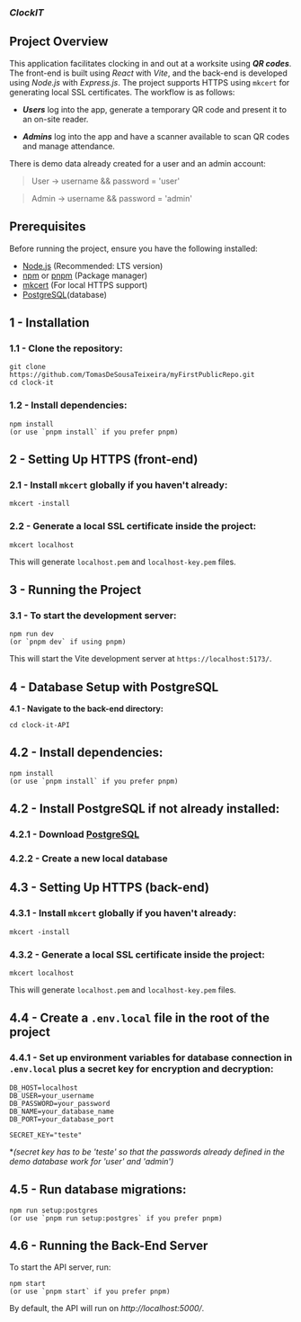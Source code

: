  ### ***ClockIT***

## Project Overview
This application facilitates clocking in and out at a worksite using ***QR codes***.
The front-end is built using *React* with *Vite*, and the back-end is developed using *Node.js* with *Express.js*. The project supports HTTPS using `mkcert` for generating local SSL certificates.
 The workflow is as follows:

- ***Users*** log into the app, generate a temporary QR code and present it to an on-site reader.

- ***Admins*** log into the app and have a scanner available to scan QR codes and manage attendance.

 There is demo data already created for a user and an admin account:

>User -> username && password = 'user'


>Admin -> username && password = 'admin'

## Prerequisites
Before running the project, ensure you have the following installed:
- [Node.js](https://nodejs.org/) (Recommended: LTS version)
- [npm](https://www.npmjs.com/) or [pnpm](https://pnpm.io/) (Package manager)
- [mkcert](https://github.com/FiloSottile/mkcert) (For local HTTPS support)
- [PostgreSQL](https://www.postgresql.org/download/)(database)


## 1 - Installation

### 1.1 - Clone the repository:

```
git clone https://github.com/TomasDeSousaTeixeira/myFirstPublicRepo.git
cd clock-it
```

### 1.2 - Install dependencies:

```
npm install
(or use `pnpm install` if you prefer pnpm)
```

## 2 - Setting Up HTTPS (front-end)

### 2.1 - Install `mkcert` globally if you haven't already:

```
mkcert -install
```

### 2.2 - Generate a local SSL certificate inside the project:

```
mkcert localhost
```

This will generate `localhost.pem` and `localhost-key.pem` files.

## 3 - Running the Project

### 3.1 - To start the development server:

```
npm run dev 
(or `pnpm dev` if using pnpm)
```


This will start the Vite development server at `https://localhost:5173/`.


## 4 - Database Setup with PostgreSQL 

**4.1 - Navigate to the back-end directory:**

```
cd clock-it-API
```

## 4.2 - Install dependencies:

```
npm install
(or use `pnpm install` if you prefer pnpm)
```


## 4.2 - Install PostgreSQL if not already installed:

### 4.2.1 - Download [PostgreSQL](https://www.postgresql.org/download/)

### 4.2.2 - Create a new local database

## 4.3 - Setting Up HTTPS (back-end)

### 4.3.1 - Install `mkcert` globally if you haven't already:

```
mkcert -install
```

### 4.3.2 - Generate a local SSL certificate inside the project:

```
mkcert localhost
```

This will generate `localhost.pem` and `localhost-key.pem` files.

## 4.4 - Create a `.env.local` file in the root of the project

### 4.4.1 - Set up environment variables for database connection in `.env.local` plus a secret key for encryption and decryption:

```
DB_HOST=localhost  
DB_USER=your_username  
DB_PASSWORD=your_password  
DB_NAME=your_database_name  
DB_PORT=your_database_port 

SECRET_KEY="teste"
```
**(secret key has to be 'teste' so that the passwords already defined in the demo database work for 'user' and 'admin')*


## 4.5 - Run database migrations:

```
npm run setup:postgres
(or use `pnpm run setup:postgres` if you prefer pnpm)
```


## 4.6 - Running the Back-End Server

To start the API server, run:

```
npm start
(or use `pnpm start` if you prefer pnpm)
```


By default, the API will run on *http://localhost:5000/*.

